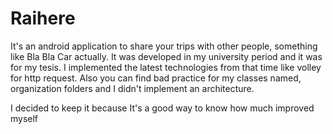 # Raihere

It's an android application to share your trips with other people, something like Bla Bla Car actually. 
It was developed in my university period and it was for my tesis.
I implemented the latest technologies from that time like volley for http request. Also you can find bad practice for my classes named, organization folders and I didn't implement an architecture.

I decided to keep it because It's a good way to know how much improved myself
